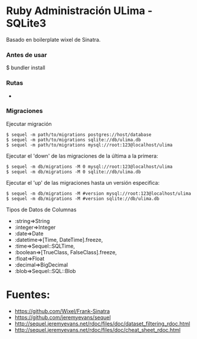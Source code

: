 # Ruby Administración ULima - SQLite3

Basado en boilerplate wixel de Sinatra.

### Antes de usar

  $ bundler install

### Rutas

  +

### Migraciones

Ejecutar migración

    $ sequel -m path/to/migrations postgres://host/database
    $ sequel -m path/to/migrations sqlite://db/ulima.db
    $ sequel -m path/to/migrations mysql://root:123@localhost/ulima

Ejecutar el 'down' de las migraciones de la última a la primera:

    $ sequel -m db/migrations -M 0 mysql://root:123@localhost/ulima
    $ sequel -m db/migrations -M 0 sqlite://db/ulima.db

Ejecutar el 'up' de las migraciones hasta un versión especifica:

    $ sequel -m db/migrations -M #version mysql://root:123@localhost/ulima
    $ sequel -m db/migrations -M #version sqlite://db/ulima.db

Tipos de Datos de Columnas

+ :string=>String
+ :integer=>Integer
+ :date=>Date
+ :datetime=>[Time, DateTime].freeze,
+ :time=>Sequel::SQLTime,
+ :boolean=>[TrueClass, FalseClass].freeze,
+ :float=>Float
+ :decimal=>BigDecimal
+ :blob=>Sequel::SQL::Blob

# Fuentes:

+ https://github.com/Wixel/Frank-Sinatra
+ https://github.com/jeremyevans/sequel
+ http://sequel.jeremyevans.net/rdoc/files/doc/dataset_filtering_rdoc.html
+ http://sequel.jeremyevans.net/rdoc/files/doc/cheat_sheet_rdoc.html
